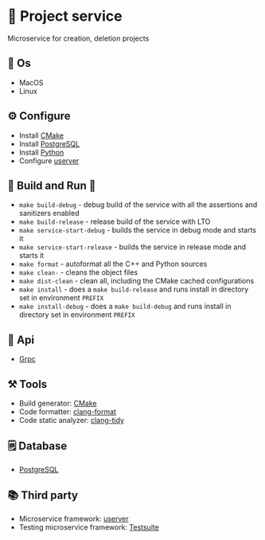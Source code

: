 # 🔐 Project service 
Microservice for creation, deletion projects 

## 👾 Os 
- MacOS
- Linux

## ⚙️ Configure
- Install [CMake](https://cmake.org)
- Install [PostgreSQL](https://www.postgresql.org)
- Install [Python](https://www.python.org)
- Configure [userver](https://userver.tech/d3/da9/md_en_2userver_2tutorial_2build.html)

## 🔨 Build and Run 🚀
- `make build-debug` - debug build of the service with all the assertions and sanitizers enabled
- `make build-release` - release build of the service with LTO
- `make service-start-debug` - builds the service in debug mode and starts it
- `make service-start-release` - builds the service in release mode and starts it
- `make format` - autoformat all the C++ and Python sources
- `make clean-` - cleans the object files
- `make dist-clean` - clean all, including the CMake cached configurations
- `make install` - does a `make build-release` and runs install in directory set in environment `PREFIX`
- `make install-debug` - does a `make build-debug` and runs install in directory set in environment `PREFIX`

## 🧿 Api
- [Grpc](../../api)

## ⚒️ Tools
- Build generator: [CMake](https://cmake.org)
- Code formatter: [clang-format](https://clang.llvm.org/docs/ClangFormat.html)
- Code static analyzer: [clang-tidy](https://clang.llvm.org/extra/clang-tidy)

## 🗒️ Database
- [PostgreSQL](https://www.postgresql.org)

## 📚 Third party
- Microservice framework: [userver](https://userver.tech/d3/da9/md_en_2userver_2tutorial_2build.html)
- Testing microservice framework: [Testsuite](https://github.com/yandex/yandex-taxi-testsuite)
